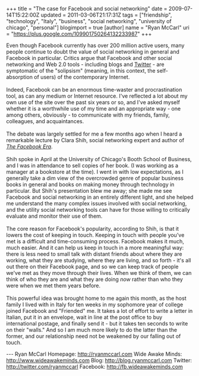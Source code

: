 +++
title = "The case for Facebook and social networking"
date = 2009-07-14T15:22:00Z
updated = 2011-03-06T21:17:31Z
tags = ["friendship", "technology", "Italy", "business", "social networking", "university of chicago", "personal"]
blogimport = true
[author]
	name = "Ryan McCarl"
	uri = "https://plus.google.com/109901750264132233987"
+++

Even though Facebook currently has over 200 million active users, many people continue to doubt the value of social networking in general and Facebook in particular.  Critics argue that Facebook and other social networking and Web 2.0 tools - including blogs and <a href="http://twitter.com/ryanmccarl">Twitter</a> - are symptomatic of the "solipsism" (meaning, in this context, the self-absorption of users) of the contemporary Internet.<br /><br />Indeed, Facebook can be an enormous time-waster and procrastination tool, as can any medium or Internet resource.  I've reflected a lot about my own use of the site over the past six years or so, and I've asked myself whether it is a worthwhile use of my time and an appropriate way - one among others, obviously - to communicate with my friends, family, colleagues, and acquaintances.<br /><br />The debate was largely settled for me a few months ago when I heard a remarkable lecture by Clara Shih, social networking expert and author of <em><a href="http://www.thefacebookera.com/">The Facebook Era</a></em>.<br /><br />Shih spoke in April at the University of Chicago's Booth School of Business, and I was in attendance to sell copies of her book.  (I was working as a manager at a bookstore at the time).  I went in with low expectations, as I generally take a dim view of the overcrowded genre of popular business books in general and books on making money through technology in particular.  But Shih's presentation blew me away; she made me see Facebook and social networking in an entirely different light, and she helped me understand the many complex issues involved with social networking, and the utility social networking tools can have for those willing to critically evaluate and monitor their use of them.<br /><br />The core reason for Facebook's popularity, according to Shih, is that it lowers the cost of keeping in touch.  Keeping in touch with people you've met is a difficult and time-consuming process.  Facebook makes it much, much easier.  And it can help us keep in touch in a more meaningful way: there is less need to small talk with distant friends about where they are working, what they are studying, where they are living, and so forth - it's all out there on their Facebook page, and so we can keep track of people we've met as they move through their lives.  When we think of them, we can think of who they are and what they are doing <em>now</em> rather than who they were when we met them years before.<br /><br />This powerful idea was brought home to me again this month, as the host family I lived with in Italy for ten weeks in my sophomore year of college joined Facebook and "Friended" me.  It takes a lot of effort to write a letter in Italian, put it in an envelope, wait in line at the post office to buy international postage, and finally send it - but it takes ten seconds to write on their "walls."  And so I am much more likely to do the latter than the former, and our relationship need not be weakened by our falling out of touch.<div class="blogger-post-footer">---
Ryan McCarl
Homepage: http://ryanmccarl.com
Wide Awake Minds: http://www.wideawakeminds.com
Blog: http://blog.ryanmccarl.com
Twitter: http://twitter.com/ryanmccarl
Facebook: http://fb.wideawakeminds.com</div>
